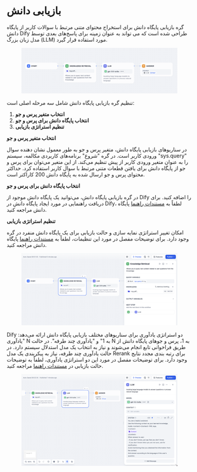 # بازیابی دانش

گره بازیابی پایگاه دانش برای استخراج محتوای متنی مرتبط با سوالات کاربر از پایگاه دانش Dify طراحی شده است که می تواند به عنوان زمینه برای پاسخ‌های بعدی توسط مدل زبان بزرگ (LLM) مورد استفاده قرار گیرد.

<figure><img src="../../../.gitbook/assets/knowledge-retrieval.png" alt=""><figcaption></figcaption></figure>

تنظیم گره بازیابی پایگاه دانش شامل سه مرحله اصلی است:

1. **انتخاب متغیر پرس و جو**
2. **انتخاب پایگاه دانش برای پرس و جو**
3. **تنظیم استراتژی بازیابی**

**انتخاب متغیر پرس و جو**

در سناریوهای بازیابی پایگاه دانش، متغیر پرس و جو به طور معمول نشان دهنده سوال ورودی کاربر است. در گره "شروع" برنامه‌های کاربردی مکالمه، سیستم "sys.query" را به عنوان متغیر ورودی کاربر از پیش تنظیم می‌کند. از این متغیر می‌توان برای پرس و جو از پایگاه دانش برای یافتن قطعات متنی مرتبط با سوال کاربر استفاده کرد. حداکثر محتوای پرس و جو ارسال شده به پایگاه دانش 200 کاراکتر است.

**انتخاب پایگاه دانش برای پرس و جو**

در گره بازیابی پایگاه دانش، می‌توانید یک پایگاه دانش موجود از Dify را اضافه کنید. برای دریافت راهنمایی در مورد ایجاد پایگاه دانش در Dify، لطفاً به [مستندات راهنما](https://docs.dify.ai/guides/knowledge-base/create-knowledge-and-upload-documents) پایگاه دانش مراجعه کنید.

**تنظیم استراتژی بازیابی**

امکان تغییر استراتژی نمایه سازی و حالت بازیابی برای یک پایگاه دانش منفرد در گره وجود دارد. برای توضیحات مفصل در مورد این تنظیمات، لطفاً به [مستندات راهنما](https://docs.dify.ai/guides/knowledge-base/retrieval-test-and-citation) پایگاه دانش مراجعه کنید.

<figure><img src="../../../.gitbook/assets/knowledge-retrieval-1.png" alt=""><figcaption></figcaption></figure>

Dify دو استراتژی یادآوری برای سناریوهای مختلف بازیابی پایگاه دانش ارائه می‌دهد: "یادآوری N به 1" و "یادآوری چند طرفه". در حالت N به 1، پرس و جوهای پایگاه دانش از طریق فراخوانی تابع انجام می‌شوند و نیاز به انتخاب یک مدل استدلال سیستم دارد. در حالت یادآوری چند طرفه، نیاز به پیکربندی یک مدل Rerank برای رتبه بندی مجدد نتایج وجود دارد. برای توضیحات مفصل در مورد این دو استراتژی یادآوری، لطفاً به توضیحات حالت بازیابی در [مستندات راهنما](https://docs.dify.ai/guides/knowledge-base/create-knowledge-and-upload-documents#id-5-indexing-methods) مراجعه کنید.

<figure><img src="../../../.gitbook/assets/knowledge-retrieval-2.png" alt=""><figcaption></figcaption></figure>
